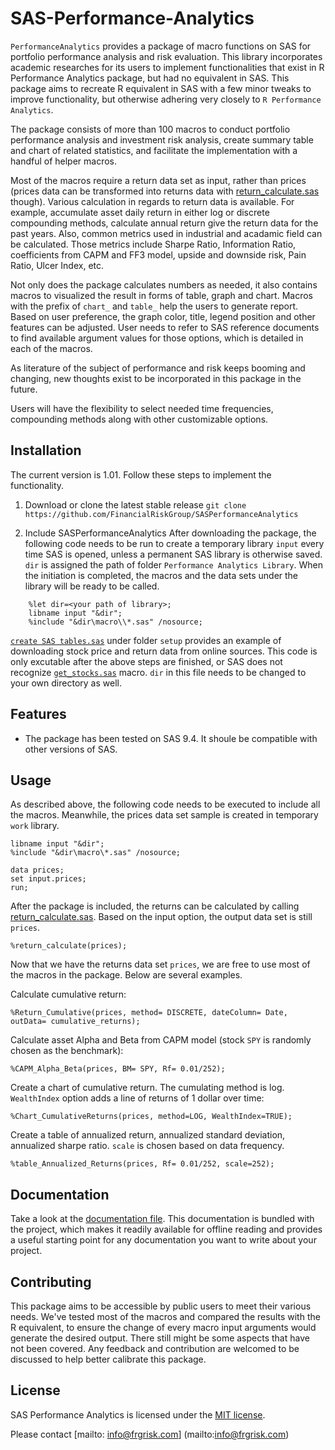 # SAS-Performance-Analytics
`PerformanceAnalytics` provides a package of macro functions on SAS for portfolio performance analysis and risk evaluation. This library incorporates academic researches for its users to implement functionalities that exist in R Performance Analytics package, but had no equivalent in SAS. This package aims to recreate R equivalent in SAS with a few minor tweaks to improve functionality, but otherwise adhering very closely to `R Performance Analytics`. 

The package consists of more than 100 macros to conduct portfolio performance analysis and investment risk analysis, create summary table and chart of related statistics, and facilitate the implementation with a handful of helper macros.

Most of the macros require a return data set as input, rather than prices (prices data can be transformed into returns data with [return_calculate.sas](https://github.com/FinancialRiskGroup/SASPerformanceAnalytics/blob/master/Performance%20Analytics%20Library/macro/return_calculate.sas) though). Various calculation in regards to return data is available. For example, accumulate asset daily return in either log or discrete compounding methods, calculate annual return give the return data for the past years. Also, common metrics used in industrial and acadamic field can be calculated. Those metrics include Sharpe Ratio, Information Ratio, coefficients from CAPM and FF3 model, upside and downside risk, Pain Ratio, Ulcer Index, etc. 

Not only does the package calculates numbers as needed, it also contains macros to visualized the result in forms of table, graph and chart. Macros with the prefix of `chart_` and `table_` help the users to generate report. Based on user preference, the graph color, title, legend position and other features can be adjusted. User needs to refer to SAS reference documents to find available argument values for those options, which is detailed in each of the macros.

As literature of the subject of performance and risk keeps booming and changing, new thoughts exist to be incorporated in this package in the future. 


Users will have the flexibility to select needed time frequencies, compounding methods along with other customizable options. 

## Installation

The current version is 1.01.
Follow these steps to implement the functionality.

1. Download or clone the latest stable release
   `git clone
    https://github.com/FinancialRiskGroup/SASPerformanceAnalytics`

2. Include SASPerformanceAnalytics
    After downloading the package, the following code needs to be run to create a temporary library `input` every time SAS is opened, unless a permanent SAS library is otherwise saved. `dir` is assigned the path of folder `Performance Analytics Library`. When the initiation is completed, the macros and the data sets under the library will be ready to be called.
```sas
    %let dir=<your path of library>;
    libname input "&dir";
    %include "&dir\macro\\*.sas" /nosource;
```

 [`create SAS tables.sas`](https://github.com/FinancialRiskGroup/SASPerformanceAnalytics/blob/master/Performance%20Analytics%20Library/setup/create%20SAS%20tables.sas) under folder `setup` provides an example of downloading stock price and return data from
   online sources. This code is only excutable after the above steps are finished, or SAS does not recognize [`get_stocks.sas`](https://github.com/FinancialRiskGroup/SASPerformanceAnalytics/blob/master/Performance%20Analytics%20Library/macro/get_stocks.sas) macro.
   `dir` in this file needs to be changed to your own directory as well.


## Features

* The package has been tested on SAS 9.4. It shoule be compatible with other versions of SAS.


## Usage
As described above, the following code needs to be executed to include all the macros. Meanwhile, the prices data set sample is created in temporary `work` library.
```sas
libname input "&dir";
%include "&dir\macro\*.sas" /nosource;

data prices;
set input.prices;
run;
```
After the package is included, the returns can be calculated by calling [return_calculate.sas](https://github.com/FinancialRiskGroup/SASPerformanceAnalytics/blob/master/Performance%20Analytics%20Library/macro/return_calculate.sas). Based on the input option, the output data set is still `prices`.

```sas
%return_calculate(prices);
```

Now that we have the returns data set `prices`, we are free to use most of the macros in the package. Below are several examples.

Calculate cumulative return:
```sas
%Return_Cumulative(prices, method= DISCRETE, dateColumn= Date, outData= cumulative_returns);
```

Calculate asset Alpha and Beta from CAPM model (stock `SPY` is randomly chosen as the benchmark):
```sas
%CAPM_Alpha_Beta(prices, BM= SPY, Rf= 0.01/252);
```

Create a chart of cumulative return. The cumulating method is log. `WealthIndex` option adds a line of returns of 1 dollar over time: 
```sas
%Chart_CumulativeReturns(prices, method=LOG, WealthIndex=TRUE);
```

Create a table of annualized return, annualized standard deviation, annualized sharpe ratio. `scale` is chosen based on data frequency.
```sas
%table_Annualized_Returns(prices, Rf= 0.01/252, scale=252);
```


## Documentation

Take a look at the [documentation file](https://github.com/FinancialRiskGroup/SASPerformanceAnalytics/blob/master/Performance%20Analytics%20Doc.docx).
This documentation is bundled with the project, which makes it readily
available for offline reading and provides a useful starting point for
any documentation you want to write about your project.


## Contributing

This package aims to be accessible by public users to meet their various needs. We've tested most of the macros and compared the results with the R equivalent, to ensure the change of every macro input arguments would generate the desired output. There still might be some aspects that have not been covered. Any feedback and contribution are welcomed to be discussed to help better calibrate this package. 

## License

SAS Performance Analytics is licensed under the [MIT license](https://github.com/holinus/SASPerformanceAnalytics/blob/master/LICENSE).



Please contact [mailto: info@frgrisk.com] (mailto:info@frgrisk.com)

